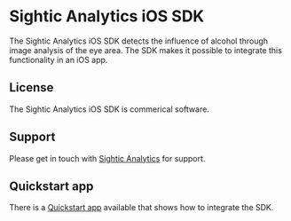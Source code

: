 # Sightic Analytics iOS SDK

The Sightic Analytics iOS SDK detects the influence of alcohol through image analysis of the eye area. The SDK makes it possible to integrate this functionality in an iOS app.

## License

The Sightic Analytics iOS SDK is commerical software.

## Support

Please get in touch with [Sightic Analytics](https://www.sighticanalytics.com/contact) for support.

## Quickstart app

There is a [Quickstart app](https://github.com/SighticAnalytics/sightic-sdk-quickstart-app-ios) available that shows how to integrate the SDK.
